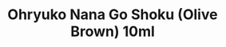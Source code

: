 ---
layout: product
title: "Ohryuko Nana Go Shoku (Olive Brown) 10ml"
price: "330" 
desc: "Acrylic Laquer 10mL"
img_path: "/assets/img/RC330.jpg"
brand: "AK "
available: true
special_offer: false
new: false
soon: false
cat: "020000"
subcat: "020200"
subsubcat: "020201"
sifra: "RC330"
popular: true
---